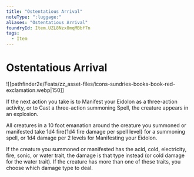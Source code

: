 ```yaml
---
title: "Ostentatious Arrival"
noteType: ":luggage:"
aliases: "Ostentatious Arrival"
foundryId: Item.UZL8Nzx8mqMBbf7n
tags:
  - Item
---
```


# Ostentatious Arrival
![[pathfinder2e/Feats/zz_asset-files/icons-sundries-books-book-red-exclamation.webp|150]]

If the next action you take is to Manifest your Eidolon as a three-action activity, or to Cast a three-action summoning Spell, the creature appears in an explosion.

All creatures in a 10 foot emanation around the creature you summoned or manifested take 1d4 fire{1d4 fire damage per spell level} for a summoning spell, or 1d4 damage per 2 levels for Manifesting your Eidolon.

If the creature you summoned or manifested has the acid, cold, electricity, fire, sonic, or water trait, the damage is that type instead (or cold damage for the water trait). If the creature has more than one of these traits, you choose which damage type to deal.
